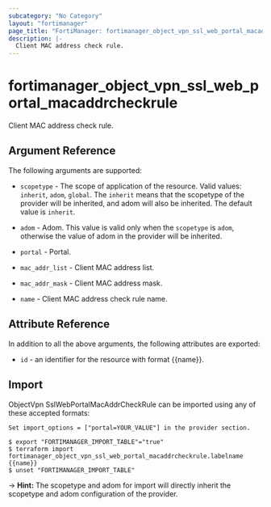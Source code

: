 ```yaml
---
subcategory: "No Category"
layout: "fortimanager"
page_title: "FortiManager: fortimanager_object_vpn_ssl_web_portal_macaddrcheckrule"
description: |-
  Client MAC address check rule.
---
```


# fortimanager_object_vpn_ssl_web_portal_macaddrcheckrule
Client MAC address check rule.

## Argument Reference


The following arguments are supported:

* `scopetype` - The scope of application of the resource. Valid values: `inherit`, `adom`, `global`. The `inherit` means that the scopetype of the provider will be inherited, and adom will also be inherited. The default value is `inherit`.
* `adom` - Adom. This value is valid only when the `scopetype` is `adom`, otherwise the value of adom in the provider will be inherited.
* `portal` - Portal.

* `mac_addr_list` - Client MAC address list.
* `mac_addr_mask` - Client MAC address mask.
* `name` - Client MAC address check rule name.


## Attribute Reference

In addition to all the above arguments, the following attributes are exported:
* `id` - an identifier for the resource with format {{name}}.

## Import

ObjectVpn SslWebPortalMacAddrCheckRule can be imported using any of these accepted formats:
```
Set import_options = ["portal=YOUR_VALUE"] in the provider section.

$ export "FORTIMANAGER_IMPORT_TABLE"="true"
$ terraform import fortimanager_object_vpn_ssl_web_portal_macaddrcheckrule.labelname {{name}}
$ unset "FORTIMANAGER_IMPORT_TABLE"
```
-> **Hint:** The scopetype and adom for import will directly inherit the scopetype and adom configuration of the provider.
